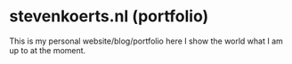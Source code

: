 # stevenkoerts.nl (portfolio)

This is my personal website/blog/portfolio here I show the world what I am up to at the moment.